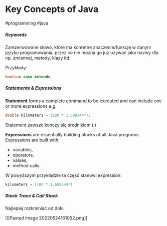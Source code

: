 # Key Concepts of Java
#programming #java

##### Keywords
Zarezerwowane słowo, które ma konretne znaczenie/funkcję w danym języku programowania, przez co nie można go już używać jako nazwy dla np. zmiennej, metody, klasy itd.

Przykłady: 
```java
boolean case extends
```

##### Statements & Expressions

**Statement** forms a complete command to be executed and can include one or more expressions e.g.
```java
double kilometers = (100 * 1.609344*);
```
Statement zawsze kończy się średnikiem (;)

**Expressions** are essentially building blocks of all Java programs.
Expressions are built with: 
- variables, 
- operators, 
- values, 
- method calls.

W powyższym przykładzie ta część stanowi expression:
```java
kilometers = (100 * 1.609344*)
```

##### Stack Trace & Call Stack
Najlepiej rozkminiać od dołu

![[Pasted image 20220524161052.png]]